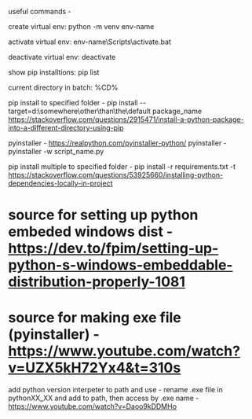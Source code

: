 useful commands -

create virtual env: python -m venv env-name

activate virtual env: env-name\Scripts\activate.bat

deactivate virtual env: deactivate

show pip installtions: pip list

current directory in batch: %CD%

pip install to specified folder - pip install --target=d:\somewhere\other\than\the\default package_name 
https://stackoverflow.com/questions/2915471/install-a-python-package-into-a-different-directory-using-pip

pyinstaller - https://realpython.com/pyinstaller-python/
pyinstaller - pyinstaller -w script_name.py

pip install multiple to specified folder - pip install -r requirements.txt -t <path-to-the-lib-directory>
https://stackoverflow.com/questions/53925660/installing-python-dependencies-locally-in-project

# source for setting up python embeded windows dist - https://dev.to/fpim/setting-up-python-s-windows-embeddable-distribution-properly-1081

# source for making exe file (pyinstaller) - https://www.youtube.com/watch?v=UZX5kH72Yx4&t=310s

add python version interpeter to path and use - rename .exe file in pythonXX_XX and add to path, then access by .exe name -  https://www.youtube.com/watch?v=Daoo9kDDMHo
